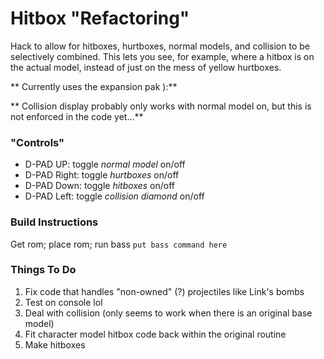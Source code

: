 # Hitbox "Refactoring"

Hack to allow for hitboxes, hurtboxes, normal models, and collision to be selectively combined. This lets you see, for example, where a hitbox is on the actual model, instead of just on the mess of yellow hurtboxes.

** Currently uses the expansion pak ):**

** Collision display probably only works with normal model on, but this is not enforced in the code yet...**

### "Controls"
* D-PAD UP: toggle *normal model* on/off
* D-PAD Right: toggle *hurtboxes* on/off
* D-PAD Down: toggle *hitboxes* on/off
* D-PAD Left: toggle *collision diamond* on/off

### Build Instructions
Get rom; place rom; run bass `put bass command here`

### Things To Do
1. Fix code that handles "non-owned" (?) projectiles like Link's bombs
2. Test on console lol
3. Deal with collision (only seems to work when there is an original base model)
4. Fit character model hitbox code back within the original routine
5. Make hitboxes
